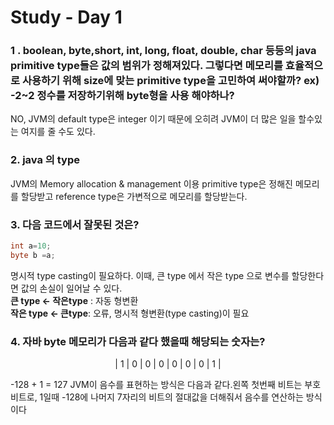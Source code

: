  # Study - Day 1

### 1 . boolean, byte,short, int, long, float, double, char 등등의 java primitive type들은 값의 범위가 정해져있다. 그렇다면 메모리를 효율적으로 사용하기 위해 size에 맞는 primitive type을 고민하여 써야할까? ex) -2~2 정수를 저장하기위해 byte형을 사용 해야하나?

NO, JVM의 default type은 integer 이기 때문에 오히려 JVM이 더 많은 일을 할수있는 여지를 줄 수도 있다.
  


### 2. java 의 type
JVM의 Memory allocation & management 이용 primitive type은 정해진 메모리를 할당받고 reference type은 가변적으로 메모리를 할당받는다.



### 3. 다음 코드에서 잘못된 것은?
```java
int a=10;
byte b =a;
```

명시적 type casting이 필요하다. 이때, 큰 type 에서 작은 type 으로 변수를 할당한다면 값의 손실이 일어날 수 있다.  
**큰 type <- 작은type** : 자동 형변환  
**작은 type <- 큰type**: 오류, 명시적 형변환(type casting)이 필요


### 4. 자바 byte 메모리가 다음과 같다 했을때 해당되는 숫자는?  
<center>| 1 | 0 | 0 | 0 | 0 | 0 | 0 | 1 | </center>

-128 + 1 = 127  JVM이 음수를 표현하는 방식은 다음과 같다.왼쪽 첫번째 비트는 부호비트로, 1일때 -128에 나머지 7자리의 비트의 절대값을 더해줘서 음수를 연산하는 방식이다






